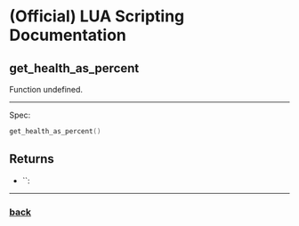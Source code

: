 
# (Official) LUA Scripting Documentation

## get_health_as_percent

Function undefined.

___

Spec:

```lua
get_health_as_percent()
```

## Returns

- ``: 

___

### [back](../getters)
